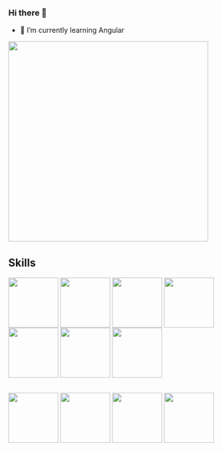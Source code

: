 ### Hi there 👋
- 🌱 I’m currently learning Angular

<img src="https://github-readme-stats.vercel.app/api?username=Flaviabel&show_icons=true&theme=ADD_THEME_HERE" width="400">

## Skills
<a href="URL_REDIRECT" target="blank"><img align="center" src="https://findicons.com/files/icons/2804/plex/256/html5.png" height="100" /></a>
<a href="URL_REDIRECT" target="blank"><img align="center" src="https://w7.pngwing.com/pngs/4/808/png-transparent-css3-css3-logo-logo-language-programming-language-css-3d-icon-thumbnail.png" height="100" /></a>
<a href="URL_REDIRECT" target="blank"><img align="center" src="https://cdn-icons-png.flaticon.com/512/5968/5968292.png" height="100" /></a>
<a href="URL_REDIRECT" target="blank"><img align="center" src="https://off.tokyo/wp-content/uploads/2021/02/react.jpg" height="100" /></a>
<a href="URL_REDIRECT" target="blank"><img align="center" src="https://www.dave-beaumont.co.uk/wp-content/uploads/2022/02/nextjs.png" height="100" /></a>
<a href="URL_REDIRECT" target="blank"><img align="center" src="https://logowik.com/content/uploads/images/179_angular.jpg" height="100" /></a>
<a href="URL_REDIRECT" target="blank"><img align="center" src="https://techvccloud.mediacdn.vn/2020/9/17/mysql-1-1600340047538868003500-crop-160034079526453914971.png" height="100" /></a>

##

<a href="URL_REDIRECT" target="blank"><img align="center" src="https://w7.pngwing.com/pngs/915/519/png-transparent-typescript-hd-logo-thumbnail.png" height="100" /></a>
<a href="URL_REDIRECT" target="blank"><img align="center" src="https://e7.pngegg.com/pngimages/168/618/png-clipart-responsive-web-design-web-development-bootstrap-cascading-style-sheets-web-browser-world-wide-web-purple-web-design.png" height="100" /></a>
<a href="URL_REDIRECT" target="blank"><img align="center" src="https://getlogovector.com/wp-content/uploads/2021/01/tailwind-css-logo-vector.png" height="100" /></a>
<a href="URL_REDIRECT" target="blank"><img align="center" src="https://cdn-icons-png.flaticon.com/512/5968/5968705.png" height="100" /></a>
